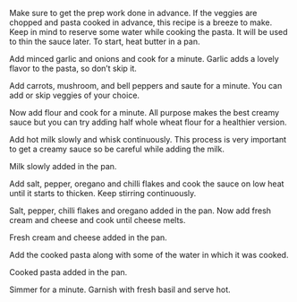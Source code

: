 Make sure to get the prep work done in advance. If the veggies are chopped and pasta cooked in advance, this recipe is a breeze to make. Keep in mind to reserve some water while cooking the pasta. It will be used to thin the sauce later. To start, heat butter in a pan.

Add minced garlic and onions and cook for a minute. Garlic adds a lovely flavor to the pasta, so don’t skip it. 

Add carrots, mushroom, and bell peppers and saute for a minute. You can add or skip veggies of your choice. 

Now add flour and cook for a minute. All purpose makes the best creamy sauce but you can try adding half whole wheat flour for a healthier version.

Add hot milk slowly and whisk continuously. This process is very important to get a creamy sauce so be careful while adding the milk.

Milk slowly added in the pan. 

Add salt, pepper, oregano and chilli flakes and cook the sauce on low heat until it starts to thicken. Keep stirring continuously.

Salt, pepper, chilli flakes and oregano added in the pan. 
Now add fresh cream and cheese and cook until cheese melts.

Fresh cream and cheese added in the pan. 

Add the cooked pasta along with some of the water in which it was cooked.

Cooked pasta added in the pan.

Simmer for a minute. Garnish with fresh basil and serve hot.
